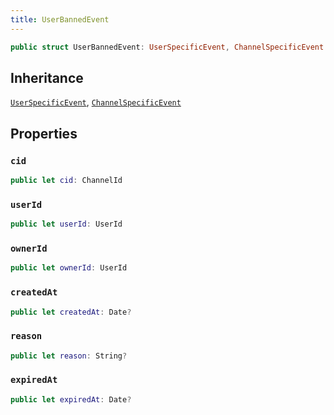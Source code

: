 ```yaml
---
title: UserBannedEvent
---
```


``` swift
public struct UserBannedEvent: UserSpecificEvent, ChannelSpecificEvent 
```

## Inheritance

[`UserSpecificEvent`](user-specific-event.md), [`ChannelSpecificEvent`](channel-specific-event.md)

## Properties

### `cid`

``` swift
public let cid: ChannelId
```

### `userId`

``` swift
public let userId: UserId
```

### `ownerId`

``` swift
public let ownerId: UserId
```

### `createdAt`

``` swift
public let createdAt: Date?
```

### `reason`

``` swift
public let reason: String?
```

### `expiredAt`

``` swift
public let expiredAt: Date?
```
